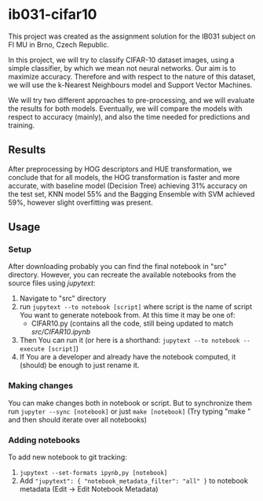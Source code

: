 # ib031-cifar10

This project was created as the assignment solution for the IB031 subject on FI MU in Brno, Czech Republic.

In this project, we will try to classify CIFAR-10 dataset images, using a simple classifier, by which we mean not neural networks. Our aim is to maximize accuracy. Therefore and with respect to the nature of this dataset, we will use the k-Nearest Neighbours model and Support Vector Machines.

We will try two different approaches to pre-processing, and we will evaluate the results for both models. Eventually, we will compare the models with respect to accuracy (mainly), and also the time needed for predictions and training.

## Results

After preprocessing by HOG descriptors and HUE transformation, we conclude that for all models, the HOG transformation is faster and more accurate, with baseline model (Decision Tree)  achieving 31% accuracy on the test set, KNN model 55% and the Bagging Ensemble with SVM achieved 59%, however slight overfitting was present.

## Usage

### Setup

After downloading probably you can find the final notebook in "src" directory. However, you can recreate the available notebooks from the source files using *jupytext*:
1. Navigate to "src" directory
2. run `jupytext --to notebook [script]` where script is the name of script
   You want to generate notebook from. At this time it may be one of:
   * CIFAR10.py (contains all the code, still being updated to match *src/CIFAR10.ipynb*
3. Then You can run it (or here is a shorthand:
   `jupytext --to notebook --execute [script]`)
4. If You are a developer and already have the notebook computed, it (should)
   be enough to just rename it.

### Making changes

You can make changes both in notebook or script. But to synchronize
them run `jupyter --sync [notebook]` or just `make [notebook]`
(Try typing "make " and then <tab> should iterate over all notebooks)

### Adding notebooks

To add new notebook to git tracking:
1. `jupytext --set-formats ipynb,py [notebook]`
2. Add `"jupytext": { "notebook_metadata_filter": "all" }` to notebook metadata 
   (Edit -> Edit Notebook Metadata)
